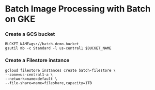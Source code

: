 # Batch Image Processing with Batch on GKE

### Create a GCS bucket
```
BUCKET_NAME=gs://batch-demo-bucket
gsutil mb -c Standard -l us-central1 $BUCKET_NAME
```
### Create a Filestore instance
```
gcloud filestore instances create batch-filestore \
--zone=us-central1-a \
--network=name=default \
--file-share=name=fileshare,capacity=1TB
```
